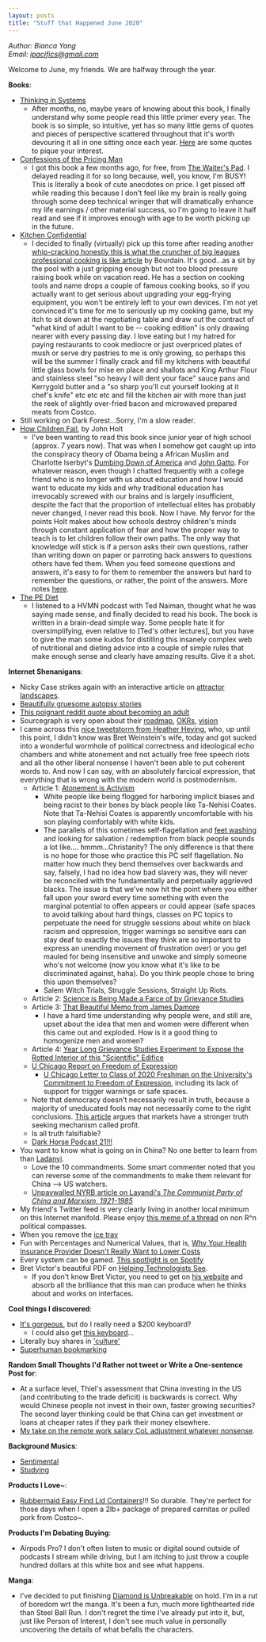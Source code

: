 ```yaml
---
layout: posts
title: "Stuff that Happened June 2020"
---
```

*Author: Bianca Yang*<br>
*Email: <a href="mailto:ipacifics@gmail.com?subject=Hello from the XDRT Blog">ipacifics@gmail.com</a>*<br>

Welcome to June, my friends. We are halfway through the year.

__Books__:
* [Thinking in Systems](https://www.amazon.com/Thinking-Systems-Donella-H-Meadows/dp/1603580557)
  * After months, no, maybe years of knowing about this book, I finally
  understand why some people read this little primer every year. The book is
  so simple, so intuitive, yet has so many little gems of quotes and pieces of
  perspective scattered throughout that it's worth devouring it all in one
  sitting once each year. [Here](../03/thinking-in-systems-quotes.html) are some
  quotes to pique your interest.
* [Confessions of the Pricing
Man](https://www.amazon.com/Confessions-Pricing-Man-Affects-Everything/dp/3319203991)
  * I got this book a few months ago, for free, from [The Waiter's
  Pad](https://thewaiterspad.com). I delayed reading it for so long because,
  well, you know, I'm BUSY! This is literally a book of cute anecdotes on price.
  I get pissed off while reading this because I don't feel like my brain is
  really going through some deep technical wringer that will dramatically
  enhance my life earnings / other material success, so I'm going to leave it
  half read and see if it improves enough with age to be worth picking up in the
  future.
* [Kitchen
Confidential](https://www.amazon.com/Kitchen-Confidential-Updated-Adventures-Underbelly/dp/0060899220/ref=sr_1_2?dchild=1&keywords=kitchen+confidential&qid=1591558074&s=books&sr=1-2)
  * I decided to finally (virtually) pick up this tome after reading another
  [whip-cracking honestly this is what the cruncher of big leagues professional
  cooking is like
  article](https://ruhlman.com/2010/09/20/so-you-wanna-be-a-chef-by-bourdain-2/?ck_subscriber_id=547821799)
  by Bourdain. It's good...as a sit by the pool with a just gripping enough but
  not too blood pressure raising book while on vacation read. He has a section
  on cooking tools and name drops a couple of famous cooking books, so if you
  actually want to get serious about upgrading your egg-frying equipment, you
  won't be entirely left to your own devices. I'm not yet convinced it's time
  for me to seriously up my cooking game, but my itch to sit down at the
  negotiating table and draw out the contract of "what kind of adult I want to
  be -- cooking edition" is only drawing nearer with every passing day. I love
  eating but I my hatred for paying restaurants to cook mediocre or just
  overpriced plates of mush or serve dry pastries to me is only growing, so
  perhaps this will be the summer I finally crack and fill my kitchens with
  beautiful little glass bowls for mise en place and shallots and King Arthur
  Flour and stainless steel "so heavy I will dent your face" sauce pans and
  Kerrygold butter and a "so sharp you'll cut yourself looking at it chef's
  knife" etc etc etc and fill the kitchen air with more than just the reek of
  slightly over-fried bacon and microwaved prepared meats from Costco.
* Still working on Dark Forest...Sorry, I'm a slow reader.
* [How Children
Fail](https://www.amazon.com/Children-Fail-Classics-Child-Development/dp/0201484021),
by John Holt
  * I've been wanting to read this book since junior year of high school
  (approx. 7 years now). That was when I somehow got caught up into the
  conspiracy theory of Obama being a African Muslim and Charlotte Iserbyt's
  [Dumbing Down of
  America](https://www.amazon.com/deliberate-dumbing-down-america-Chronological/dp/0966707109/ref=sr_1_1)
  and [John
  Gatto](https://www.amazon.com/Dumbing-Down-Curriculum-Compulsory-Schooling/dp/0865718547/ref=sr_1_1).
  For whatever reason, even though I chatted frequently with a college friend
  who is no longer with us about education and how I would want to educate my
  kids and why traditional education has irrevocably screwed with our brains and
  is largely insufficient, despite the fact that the proportion of intellectual
  elites has probably never changed, I never read this book. Now I have. My
  fervor for the points Holt makes about how schools destroy children's minds
  through constant application of fear and how the proper way to teach is to let
  children follow their own paths. The only way that knowledge will stick is if
  a person asks their own questions, rather than writing down on paper or
  parroting back answers to questions others have fed them. When you feed
  someone questions and answers, it's easy to for them to remember the answers
  but hard to remember the questions, or rather, the point of the answers.
  More notes [here](../10/how-children-fail-notes.html).
* [The PE Diet](http://www.thepediet.com)
  * I listened to a HVMN podcast with Ted Naiman, thought what he was saying
  made sense, and finally decided to read his book. The book is written in a
  brain-dead simple way. Some people hate it for oversimplifying, even relative
  to [Ted's other lectures], but you have to give the man some kudos for
  distilling this insanely complex web of nutritional and dieting advice into
  a couple of simple rules that make enough sense and clearly have amazing
  results. Give it a shot.

__Internet Shenanigans__:
* Nicky Case strikes again with an interactive article on
[attractor landscapes](https://ncase.me/attractors/).
* [Beautifully gruesome autopsy
stories](https://www.reddit.com/r/AskReddit/comments/1z2s2c/what_is_the_most_shitty_thing_about_becoming_an/)
* [This poignant reddit quote about becoming an adult](https://www.reddit.com/r/AskReddit/comments/1z2s2c/what_is_the_most_shitty_thing_about_becoming_an/cfq20t6/)
* Sourcegraph is very open about their
[roadmap](https://docs.google.com/document/d/1cBsE9801DcBF9chZyMnxRdolqM_1c2pPyGQz15QAvYI/edit),
[OKRs](https://about.sourcegraph.com/company/okrs),
[vision](https://about.sourcegraph.com/company/strategy)
* I came across this [nice tweetstorm from Heather Heying](https://twitter.com/HeatherEHeying/status/1269835093222158337?s=20), who, up until this point, I didn't know was Bret Weinstein's
wife, today and got sucked into a wonderful wormhole of political correctness
and ideological echo chambers and white atonement and not actually free free
speech riots and all the other liberal nonsense I haven't been able to put
coherent words to. And now I can say, with an absolutely farcical expression,
that everything that is wrong with the modern world is postmodernism.
  * Article 1: [Atonement is Activism](https://www.the-american-interest.com/2018/05/24/atonement-as-activism/)
    * White people like being flogged for harboring implicit biases and being
    racist to their bones by black people like Ta-Nehisi Coates. Note that
    Ta-Nehisi Coates is apparently uncomfortable with his son playing
    comfortably with white kids.
    * The parallels of this sometimes self-flagellation and [feet
   washing](https://twitter.com/HeatherEHeying/status/1269836041512349696?s=20) and
    looking for salvation / redemption from black people sounds a lot like....
    hmmm...Christanity? The only difference is that there is no hope for those
    who practice this PC self flagellation. No matter how much they bend
    themselves over backwards and say, falsely, I had no idea how bad slavery
    was, they will never be reconciled with the fundamentally and perpetually
    aggrieved blacks. The issue is that we've now hit the point where you either
    fall upon your sword every time something with even the marginal potential
    to offen appears or could appear (safe spaces to avoid talking about hard
    things, classes on PC topics to perpetuate the need for struggle sessions
    about white on black racism and oppression, trigger warnings so sensitive
    ears can stay deaf to exactly the issues they think are so important to
    express an unending movement of frustration over) or you get mauled for
    being insensitive and unwoke and simply someone who's not welcome (now you
    know what it's like to be discriminated against, haha). Do you think people
    chose to bring this upon themselves?
    * Salem Witch Trials, Struggle Sessions, Straight Up Riots.
  * Article 2: [Science is Being Made a Farce of by Grievance Studies](https://medium.com/@heyingh/grievance-studies-goes-after-the-scientific-method-63b6cfd9c913)
  * Article 3: [That Beautiful Memo from James
  Damore](https://assets.documentcloud.org/documents/3914586/Googles-Ideological-Echo-Chamber.pdf)
    * I have a hard time understanding why people were, and still are, upset
    about the idea that men and women were different when this came out and
    exploded. How is it a good thing to homogenize men and women?
  * Article 4: [Year Long Grievance Studies Experiment to Expose the Rotted
  Interior of this "Scientific" Edifice](https://areomagazine.com/2018/10/02/academic-grievance-studies-and-the-corruption-of-scholarship/)
  * [U Chicago Report on Freedom of
  Expression](https://provost.uchicago.edu/sites/default/files/documents/reports/FOECommitteeReport.pdf)
    * [U Chicago Letter to Class of 2020 Freshman on the University's Commitment
  to Freedom of Expression](https://twitter.com/ChicagoMaroon/status/768561465183862785),
    including its lack of support for trigger warnings or safe spaces.
  * Note that democracy doesn't necessarily result in truth, because a majority
  of uneducated fools may not necessarily come to the right conclusions. [This
  article](https://moontowermeta.com/dinosaur-markets/) argues that markets have
  a stronger truth seeking mechanism called profit.
  * Is all truth falsifiable?
  * [Dark Horse Podcast 21!!!](https://www.youtube.com/watch?v=OjEt7iMJlVM)
* You want to know what is going on in China? No one better to learn from than
[Ladanyi](https://twitter.com/iandenisjohnson/status/1266610434695737344).
  * Love the 10 commandments. Some smart commenter noted that you can reverse
  some of the commandments to make them relevant for China --> US watchers.
  * [Unpaywalled NYRB article on Layandi's _The Communist Party of China and
  Marxism,
  1921-1985_](https://www.chinafile.com/library/nyrb-china-archive/art-interpreting-nonexistent-inscriptions-written-invisible-ink-blank)
* My friend's Twitter feed is very clearly living in another local minimum on
this Internet manifold. Please enjoy [this meme of a
thread](https://twitter.com/virgil_30/status/1270791101989957637?s=20) on non
R^n political compasses.
* When you remove the [ice
tray](https://www.reddit.com/r/lifehacks/comments/evgb9q/remove_your_ice_tray_to_get_unlimited_ice/)
* Fun with Percentages and Numerical Values, that is, [Why Your Health Insurance
Provider Doesn't Really Want to Lower
Costs](https://caseload.substack.com/p/the-upside-down-insurance-incentive)
* Every system can be gamed. [This spotlight is on
Spotify](https://www.rollingstone.com/pro/features/fake-artists-have-billions-of-streams-on-spotify-is-sony-now-playing-the-service-at-its-own-game-834746/)
* Bret Victor's beautiful PDF on [Helping Technologists
See](http://worrydream.com/SeeingSpaces/SeeingSpaces.pdf).
  * If you don't know Bret Victor, you need to get on [his
  website](http://worrydream.com) and absorb all the brilliance that this man
  can produce when he thinks about and works on interfaces.

__Cool things I discovered__:
* [It's gorgeous](https://sonderdesign.com), but do I really need a $200
keyboard?
  * I could also get [this keyboard](https://waytools.com)...
* Literally buy shares in ['culture'](https://withotis.com/drop/tomb-of-dracula-10)
* [Superhuman bookmarking](https://getkozmos.com)

__Random Small Thoughts I'd Rather not tweet or Write a One-sentence Post for__:
* At a surface level, Thiel's assessment that China investing in the US (and
contributing to the trade deficit) is backwards is correct. Why would Chinese
people not invest in their own, faster growing securities? The second layer
thinking could be that China can get investment or loans at cheaper rates if
they park their money elsewhere.
* [My take on the remote work salary CoL adjustment whatever
nonsense](../08/remote-working-salary.html).

__Background Musics__:
* [Sentimental](https://www.youtube.com/watch?v=QkkvaiG1rJA)
* [Studying](https://www.youtube.com/watch?v=MgphHyGgeQU)

__Products I Love~__:
* [Rubbermaid Easy Find Lid
Containers](https://www.amazon.com/s?k=rubbermaid+easy+find&ref=nb_sb_noss_2)!!!
So durable. They're perfect for those days when I open a 2lb+ package of
prepared carnitas or pulled pork from Costco~.

__Products I'm Debating Buying__:
* Airpods Pro? I don't often listen to music or digital sound outside of
podcasts I stream while driving, but I am itching to just throw a couple hundred
dollars at this white box and see what happens.

__Manga__:
* I've decided to put finishing [Diamond is
Unbreakable](https://en.wikipedia.org/wiki/Diamond_Is_Unbreakable) on hold. I'm
in a rut of boredom wrt the manga. It's been a fun, much more lighthearted ride
than Steel Ball Run. I don't regret the time I've already put into it, but, just
like Person of Interest, I don't see much value in personally uncovering the
details of what befalls the characters.
